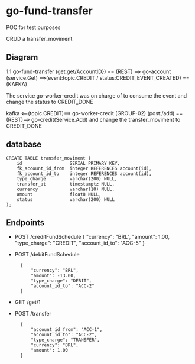 # go-fund-transfer

POC for test purposes

CRUD a transfer_moviment

## Diagram

1.1 go-fund-transfer (get:get/AccountID}) == (REST) ==> go-account (service.Get) ==>(event:topic.CREDIT / status:CREDIT_EVENT_CREATED) == (KAFKA)

The service go-worker-credit was on charge of to consume the event and change the status to CREDIT_DONE

kafka <==(topic.CREDIT)==> go-worker-credit (GROUP-02) (post:/add) ==(REST)==> go-credit(Service.Add) and change the transfer_moviment to CREDIT_DONE

## database

    CREATE TABLE transfer_moviment (
        id                  SERIAL PRIMARY KEY,
        fk_account_id_from  integer REFERENCES account(id),
        fk_account_id_to    integer REFERENCES account(id),
        type_charge         varchar(200) NULL,
        transfer_at         timestamptz NULL,
        currency            varchar(10) NULL,   
        amount              float8 NULL,
        status              varchar(200) NULL
    );


## Endpoints

+ POST /creditFundSchedule
        {
            "currency": "BRL",
            "amount": 1.00,
            "type_charge": "CREDIT",
            "account_id_to": "ACC-5"
        }

+ POST /debitFundSchedule

        {
            "currency": "BRL",
            "amount": -13.00,
            "type_charge": "DEBIT",
            "account_id_to": "ACC-2"
        }

+ GET /get/1

+ POST /transfer

        {
            "account_id_from": "ACC-1",
            "account_id_to": "ACC-2",
            "type_charge": "TRANSFER",
            "currency": "BRL",
            "amount": 1.00
        }
